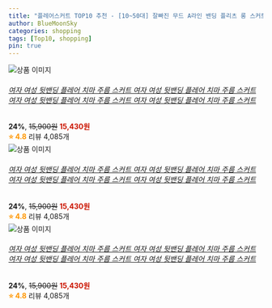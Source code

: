 ```yaml
---
title: "플레어스커트 TOP10 추천 - [10~50대] 잘빠진 무드 A라인 밴딩 플리츠 롱 스커트"
author: BlueMoonSky
categories: shopping
tags: [Top10, shopping]
pin: true
---
```

<div class="container">
	<div class="row justify-content-center">
		<div class="product-list">
			<div class="product-container">
				<div class="col-md-4 col-sm-6 product-container">
					<img src="https://thumbnail6.coupangcdn.com/thumbnails/remote/230x230ex/image/retail/images/79784996190699-11d9166c-9c28-4ac6-9961-58f13ba87d79.png" alt="상품 이미지">
					<h6><a href="#">여자 여성 뒷밴딩 플레어 치마 주름 스커트 여자 여성 뒷밴딩 플레어 치마 주름 스커트 여자 여성 뒷밴딩 플레어 치마 주름 스커트 여자 여성 뒷밴딩 플레어 치마 주름 스커트</a></h6>
					<b>24%</b>, <s>15,900원</s> 
					<span class="product-price" style="color:#cb1400"><b>15,430원</b></span>
					<br><span style="color:#FF9600"><b>⭐ 4.8</b></span>
					<span class="product-review">리뷰 4,085개</span>
				</div>
			</div>
			<div class="product-container">
				<div class="col-md-4 col-sm-6 product-container">
					<img src="https://thumbnail6.coupangcdn.com/thumbnails/remote/230x230ex/image/retail/images/79784996190699-11d9166c-9c28-4ac6-9961-58f13ba87d79.png" alt="상품 이미지">
					<h6><a href="#">여자 여성 뒷밴딩 플레어 치마 주름 스커트 여자 여성 뒷밴딩 플레어 치마 주름 스커트 여자 여성 뒷밴딩 플레어 치마 주름 스커트 여자 여성 뒷밴딩 플레어 치마 주름 스커트</a></h6>
					<b>24%</b>, <s>15,900원</s> 
					<span class="product-price" style="color:#cb1400"><b>15,430원</b></span>
					<br><span style="color:#FF9600"><b>⭐ 4.8</b></span>
					<span class="product-review">리뷰 4,085개</span>
				</div>
			</div>
			<div class="product-container">
				<div class="col-md-4 col-sm-6 product-container">
					<img src="https://thumbnail6.coupangcdn.com/thumbnails/remote/230x230ex/image/retail/images/79784996190699-11d9166c-9c28-4ac6-9961-58f13ba87d79.png" alt="상품 이미지">
					<h6><a href="#">여자 여성 뒷밴딩 플레어 치마 주름 스커트 여자 여성 뒷밴딩 플레어 치마 주름 스커트 여자 여성 뒷밴딩 플레어 치마 주름 스커트 여자 여성 뒷밴딩 플레어 치마 주름 스커트</a></h6>
					<b>24%</b>, <s>15,900원</s> 
					<span class="product-price" style="color:#cb1400"><b>15,430원</b></span>
					<br><span style="color:#FF9600"><b>⭐ 4.8</b></span>
					<span class="product-review">리뷰 4,085개</span>
				</div>
			</div>
		</div>
	</div>
</div>

<script src="https://code.jquery.com/jquery-3.3.1.slim.min.js"></script>
<script src="https://stackpath.bootstrapcdn.com/bootstrap/4.3.1/js/bootstrap.min.js"></script>
